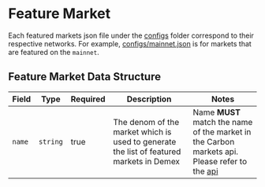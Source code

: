 # Feature Market

Each featured markets json file under the [configs](../../configs) folder correspond to their respective networks. For example, [configs/mainnet.json](../../configs/mainnet.json) is for markets that are featured on the `mainnet`.

## Feature Market Data Structure
|Field   |Type   |Required  |Description  |Notes   |
|---|---|---|---|---|
|`name`   |`string`   |true   |The denom of the market which is used to generate the list of featured markets in Demex  |Name **MUST** match the name of the market in the Carbon markets api. Please refer to the [api](https://api.carbon.network/carbon/market/v1/markets?pagination.limit=10000) |